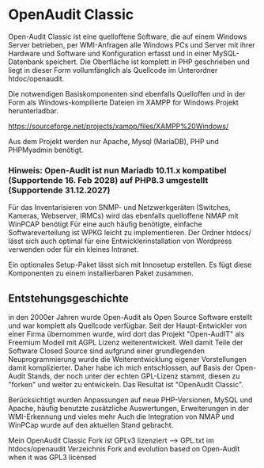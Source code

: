 # OpenAudit Classic

Open-Audit Classic ist eine quelloffene Software, die auf einem Windows Server betrieben, per WMI-Anfragen alle Windows PCs und Server mit
ihrer Hardware und Software und Konfiguration erfasst und in einer MySQL-Datenbank speichert.
Die Oberfläche ist komplett in PHP geschrieben und liegt in dieser Form vollumfänglich als Quellcode im Unterordner htdoc/openaudit.

Die notwendigen Basiskomponenten sind ebenfalls Quelloffen und in der Form als Windows-kompilierte Dateien im XAMPP for Windows Projekt
herunterladbar.

https://sourceforge.net/projects/xampp/files/XAMPP%20Windows/

Aus dem Projekt werden nur Apache, Mysql (MariaDB), PHP und PHPMyadmin benötigt.

### Hinweis: Open-Audit ist nun Mariadb 10.11.x kompatibel (Supportende 16. Feb 2028) auf PHP8.3 umgestellt (Supportende 31.12.2027)

Für das Inventarisieren von SNMP- und Netzwerkgeräten (Switches, Kameras, Webserver, IRMCs) wird das ebenfalls quelloffene NMAP mit WinPCAP benötigt
Für eine auch häufig benötigte, einfache Softwareverteilung ist WPKG leicht zu implementieren.
Der Ordner htdocs/ lässt sich auch optimal für eine Entwicklerinstallation von Wordpress verwenden oder für ein kleines Intranet.

Ein optionales Setup-Paket lässt sich mit Innosetup erstellen. Es fügt diese Komponenten zu einem installierbaren Paket zusammen.

## Entstehungsgeschichte

in den 2000er Jahren wurde Open-Audit als Open Source Software erstellt und war komplett als Quellcode verfügbar.
Seit der Haupt-Entwickler von einer Firma übernommen wurde, wird dort das Projekt "Open-AudIT" als Freemium Modell mit AGPL Lizenz weiterentwickelt.
Weil damit Teile der Software Closed Source sind aufgrund einer grundlegenden Neuprogrammierung wurde die Weiterentwicklung eigener Vorstellungen damit komplizierter.
Daher habe ich mich entschlossen, auf Basis der Open-Audit Stands, der noch unter der echten GPL-Lizenz stammt, diesen zu "forken" und weiter zu entwickeln.
Das Resultat ist "OpenAudit Classic". 

Berücksichtigt wurden Anpassungen auf neue PHP-Versionen, MySQL und Apache, häufig benutzte zusätzliche Auswertungen, Erweiterungen in der WMI-Erkennung und vieles mehr
Auch die Integration von NMAP und WinPCap wurde auf den aktuellen Stand gebracht.

Mein OpenAudit Classic Fork ist GPLv3 lizenziert --> GPL.txt im htdocs/openaudit Verzeichnis
Fork and evolution based on Open-Audit when it was GPL3 licensed
